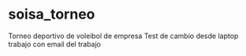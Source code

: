 # soisa_torneo
Torneo deportivo de voleibol de empresa
Test de cambio desde laptop trabajo con email del trabajo
